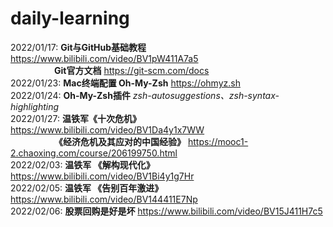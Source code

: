 # daily-learning

2022/01/17: **Git与GitHub基础教程** <https://www.bilibili.com/video/BV1pW411A7a5>  
&emsp;&emsp;&emsp;&emsp;&emsp;**Git官方文档** <https://git-scm.com/docs>  
2022/01/23: **Mac终端配置 Oh-My-Zsh** <https://ohmyz.sh>  
2022/01/24: **Oh-My-Zsh插件** *zsh-autosuggestions、zsh-syntax-highlighting*  
2022/01/27: **温铁军《十次危机》** <https://www.bilibili.com/video/BV1Da4y1x7WW>  
&emsp;&emsp;&emsp;&emsp;&emsp;**《经济危机及其应对的中国经验》** <https://mooc1-2.chaoxing.com/course/206199750.html>  
2022/02/03: **温铁军 《解构现代化》** <https://www.bilibili.com/video/BV1Bi4y1g7Hr>  
2022/02/05: **温铁军 《告别百年激进》** <https://www.bilibili.com/video/BV144411E7Np>  
2022/02/06: **股票回购是好是坏** <https://www.bilibili.com/video/BV15J411H7c5>  
